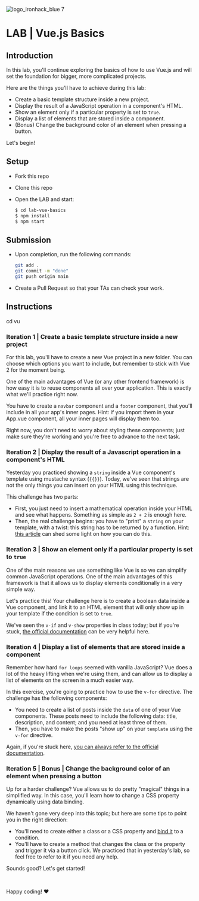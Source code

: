 ![logo_ironhack_blue 7](https://user-images.githubusercontent.com/23629340/40541063-a07a0a8a-601a-11e8-91b5-2f13e4e6b441.png)

# LAB | Vue.js Basics

## Introduction

In this lab, you'll continue exploring the basics of how to use Vue.js and will set the foundation for bigger, more complicated projects.

Here are the things you'll have to achieve during this lab:

- Create a basic template structure inside a new project.
- Display the result of a JavaScript operation in a component's HTML.
- Show an element only if a particular property is set to `true`.
- Display a list of elements that are stored inside a component.
- (Bonus) Change the background color of an element when pressing a button.

Let's begin!

## Setup

- Fork this repo
- Clone this repo
- Open the LAB and start:

  ```bash
  $ cd lab-vue-basics
  $ npm install
  $ npm start
  ```


## Submission

- Upon completion, run the following commands:

  ```bash
  git add .
  git commit -m "done"
  git push origin main
  ```

- Create a Pull Request so that your TAs can check your work.


<!-- ## Getting Started -->


## Instructions
cd vu
### Iteration 1 | Create a basic template structure inside a new project

For this lab, you'll have to create a new Vue project in a new folder. You can choose which options you want to include, but remember to stick with Vue 2 for the moment being.

One of the main advantages of Vue (or any other frontend framework) is how easy it is to reuse components all over your application. This is exactly what we'll practice right now.

You have to create a `navbar` component and a `footer` component, that you'll include in all your app's inner pages. Hint: if you import them in your App.vue component, all your inner pages will display them too.

Right now, you don't need to worry about styling these components; just make sure they're working and you're free to advance to the next task.


### Iteration 2 | Display the result of a Javascript operation in a component's HTML

Yesterday you practiced showing a `string` inside a Vue component's template using mustache syntax (`{{}}`). Today, we've seen that strings are not the only things you can insert on your HTML using this technique.

This challenge has two parts:

- First, you just need to insert a mathematical operation inside your HTML and see what happens. Something as simple as `2 + 2` is enough here.
- Then, the real challenge begins: you have to "print" a `string` on your template, with a twist: this string has to be returned by a function. Hint: [this article](https://lavalite.org/blog/created-and-mountedin-vuejs) can shed some light on how you can do this.

### Iteration 3 | Show an element only if a particular property is set to `true`

One of the main reasons we use something like Vue is so we can simplify common JavaScript operations. One of the main advantages of this framework is that it allows us to display elements conditionally in a very simple way.

Let's practice this! Your challenge here is to create a boolean data inside a Vue component, and link it to an HTML element that will only show up in your template if the condition is set to `true`.

We've seen the `v-if` and `v-show` properties in class today; but if you're stuck, [the official documentation](https://v2.vuejs.org/v2/guide/conditional.html) can be very helpful here.

### Iteration 4 | Display a list of elements that are stored inside a component

Remember how hard `for loops` seemed with vanilla JavaScript? Vue does a lot of the heavy lifting when we're using them, and can allow us to display a list of elements on the screen in a much easier way.

In this exercise, you're going to practice how to use the `v-for` directive. The challenge has the following components:

- You need to create a list of posts inside the `data` of one of your Vue components. These posts need to include the following data: title, description, and content; and you need at least three of them.
- Then, you have to make the posts "show up" on your `template` using the `v-for` directive.

Again, if you're stuck here, [you can always refer to the official documentation](https://v2.vuejs.org/v2/guide/list.html).

### Iteration 5 | Bonus | Change the background color of an element when pressing a button

Up for a harder challenge? Vue allows us to do pretty "magical" things in a simplified way. In this case, you'll learn how to change a CSS property dynamically using data binding.

We haven't gone very deep into this topic; but here are some tips to point you in the right direction:

- You'll need to create either a class or a CSS property and [bind it](https://v1.vuejs.org/guide/syntax.html) to a condition.
- You'll have to create a method that changes the class or the property and trigger it via a button click. We practiced that in yesterday's lab, so feel free to refer to it if you need any help.

Sounds good? Let's get started!

<br>

Happy coding! :heart:
